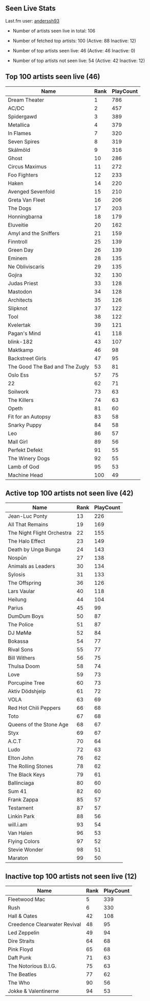 ## Seen Live Stats

Last.fm user: [anderssh93](https://www.last.fm/user/anderssh93)

- Number of artists seen live in total: 106

- Number of fetched top artists: 100 (Active: 88 Inactive: 12)

- Number of top artists seen live: 46 (Active: 46 Inactive: 0)

- Number of top artists not seen live: 54 (Active: 42 Inactive: 12)

## Top 100 artists seen live (46)

Name                           | Rank | PlayCount
------------------------------ | ---- | ---------
Dream Theater                  | 1    | 786      
AC/DC                          | 2    | 457      
Spidergawd                     | 3    | 389      
Metallica                      | 4    | 379      
In Flames                      | 7    | 320      
Seven Spires                   | 8    | 319      
Skálmöld                       | 9    | 316      
Ghost                          | 10   | 286      
Circus Maximus                 | 11   | 272      
Foo Fighters                   | 12   | 233      
Haken                          | 14   | 220      
Avenged Sevenfold              | 15   | 210      
Greta Van Fleet                | 16   | 206      
The Dogs                       | 17   | 203      
Honningbarna                   | 18   | 179      
Eluveitie                      | 20   | 162      
Amyl and the Sniffers          | 21   | 159      
Finntroll                      | 25   | 139      
Green Day                      | 26   | 139      
Eminem                         | 28   | 135      
Ne Obliviscaris                | 29   | 135      
Gojira                         | 32   | 130      
Judas Priest                   | 33   | 128      
Mastodon                       | 34   | 128      
Architects                     | 35   | 126      
Slipknot                       | 37   | 122      
Tool                           | 38   | 122      
Kvelertak                      | 39   | 121      
Pagan's Mind                   | 41   | 118      
blink-182                      | 43   | 107      
Maktkamp                       | 46   | 98       
Backstreet Girls               | 47   | 95       
The Good The Bad and The Zugly | 53   | 81       
Oslo Ess                       | 57   | 75       
22                             | 62   | 71       
Soilwork                       | 73   | 63       
The Killers                    | 74   | 63       
Opeth                          | 81   | 60       
Fit for an Autopsy             | 83   | 58       
Snarky Puppy                   | 84   | 58       
Leo                            | 86   | 57       
Mall Girl                      | 89   | 56       
Perfekt Defekt                 | 91   | 55       
The Winery Dogs                | 92   | 55       
Lamb of God                    | 95   | 53       
Machine Head                   | 100  | 49       

## Active top 100 artists not seen live (42)

Name                       | Rank | PlayCount
-------------------------- | ---- | ---------
Jean-Luc Ponty             | 13   | 226      
All That Remains           | 19   | 169      
The Night Flight Orchestra | 22   | 155      
The Halo Effect            | 23   | 149      
Death by Unga Bunga        | 24   | 143      
Nospūn                     | 27   | 138      
Animals as Leaders         | 30   | 134      
Sylosis                    | 31   | 133      
The Offspring              | 36   | 126      
Lars Vaular                | 40   | 118      
Heilung                    | 44   | 104      
Parius                     | 45   | 99       
DumDum Boys                | 50   | 87       
The Police                 | 51   | 87       
DJ MøMø                    | 52   | 84       
Bokassa                    | 54   | 77       
Rival Sons                 | 55   | 77       
Bill Withers               | 56   | 75       
Thulsa Doom                | 58   | 74       
Love                       | 59   | 73       
Porcupine Tree             | 60   | 73       
Aktiv Dödshjelp            | 61   | 72       
VOLA                       | 63   | 69       
Red Hot Chili Peppers      | 66   | 68       
Toto                       | 67   | 68       
Queens of the Stone Age    | 68   | 67       
Styx                       | 69   | 67       
A.C.T                      | 70   | 64       
Ludo                       | 72   | 63       
Elton John                 | 76   | 62       
The Rolling Stones         | 78   | 62       
The Black Keys             | 79   | 61       
Ballinciaga                | 80   | 60       
Sum 41                     | 82   | 60       
Frank Zappa                | 85   | 57       
Testament                  | 87   | 57       
Linkin Park                | 88   | 56       
will.i.am                  | 93   | 54       
Van Halen                  | 96   | 53       
Flying Colors              | 97   | 52       
Stevie Wonder              | 98   | 51       
Maraton                    | 99   | 50       

## Inactive top 100 artists not seen live (12)

Name                         | Rank | PlayCount
---------------------------- | ---- | ---------
Fleetwood Mac                | 5    | 339      
Rush                         | 6    | 330      
Hall & Oates                 | 42   | 108      
Creedence Clearwater Revival | 48   | 95       
Led Zeppelin                 | 49   | 94       
Dire Straits                 | 64   | 68       
Pink Floyd                   | 65   | 68       
Daft Punk                    | 71   | 63       
The Notorious B.I.G.         | 75   | 63       
The Beatles                  | 77   | 62       
The Who                      | 90   | 56       
Jokke & Valentinerne         | 94   | 53       

